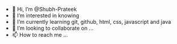 - 👋 Hi, I’m @Shubh-Prateek
- 👀 I’m interested in knowing
- 🌱 I’m currently learning git, github, html, css, javascript and java
- 💞️ I’m looking to collaborate on ...
- 📫 How to reach me ...

<!---
Shubh-Prateek/Shubh-Prateek is a ✨ special ✨ repository because its `README.md` (this file) appears on your GitHub profile.
You can click the Preview link to take a look at your changes.
--->
